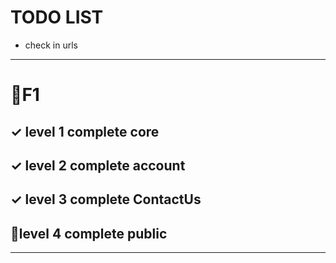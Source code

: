 # TODO LIST

- check in urls

---
# 🚩F1

## ✓ level 1 complete core

## ✓ level 2 complete account

## ✓ level 3 complete ContactUs

## 📌level 4 complete public

-----
